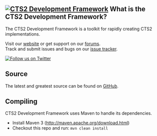 [![CTS2 Development Framework][Project Logo]][Website]
What is the CTS2 Development Framework?
----------------
The CTS2 Development Framework is a toolkit for rapidly creating CTS2 implementations.

Visit our [website][Website] or get support on our [forums][Forums].  
Track and submit issues and bugs on our [issue tracker][Issues].

[![Follow us on Twitter][Twitter Logo]][Twitter]

Source
------
The latest and greatest source can be found on [GitHub].  

Compiling
---------
CTS2 Development Framework uses Maven to handle its dependencies.

* Install Maven 3 (http://maven.apache.org/download.html)  
* Checkout this repo and run: `mvn clean install`

[Project Logo]: http://informatics.mayo.edu/cts2/framework/wp-content/uploads/2011/10/logo4-small4.png
[License]: http://www.apache.org/licenses/LICENSE-2.0
[Website]: http://informatics.mayo.edu/cts2/framework
[Forums]: http://informatics.mayo.edu/cts2/framework/forum
[GitHub]: https://github.com/cts2/cts2-framework
[Issues]: https://github.com/cts2/cts2-framework/issues
[Twitter]: https://twitter.com/cts2framework
[Twitter Logo]: http://informatics.mayo.edu/cts2/framework/images/twitter_logo.jpg